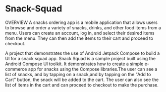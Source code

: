 # Snack-Squad

OVERVIEW
A snacks ordering app is a mobile application that allows users to browse and order a variety of 
snacks, drinks, and other food items from a menu. Users can create an account, log in, and select their 
desired items from the menu. They can then add the items to their cart and proceed to checkout.

A project that demonstrates the use of Android Jetpack Compose to build a UI for a 
snack squad app. Snack Squad is a sample project built using the Android Compose UI toolkit. 
It demonstrates how to create a simple e-commerce app for snacks using the Compose 
libraries.The user can see a list of snacks, and by tapping on a snack,and by tapping on the 
"Add to Cart" button, the snack will be added to the cart. The user can also see the list of items 
in the cart and can proceed to checkout to make the purchase.

